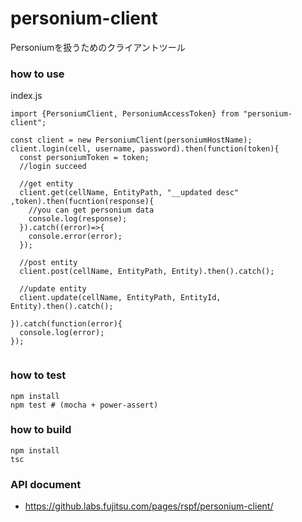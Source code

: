 # personium-client
Personiumを扱うためのクライアントツール

### how to use

index.js
```
import {PersoniumClient, PersoniumAccessToken} from "personium-client";

const client = new PersoniumClient(personiumHostName);
client.login(cell, username, password).then(function(token){
  const personiumToken = token;
  //login succeed

  //get entity
  client.get(cellName, EntityPath, "__updated desc" ,token).then(fucntion(response){
    //you can get personium data
    console.log(response);
  }).catch((error)=>{
    console.error(error);
  });
  
  //post entity
  client.post(cellName, EntityPath, Entity).then().catch();  
  
  //update entity
  client.update(cellName, EntityPath, EntityId, Entity).then().catch();

}).catch(function(error){
  console.log(error);
});


```

### how to test
```
npm install
npm test # (mocha + power-assert)
```

### how to build

```
npm install
tsc
```

### API document
- https://github.labs.fujitsu.com/pages/rspf/personium-client/


